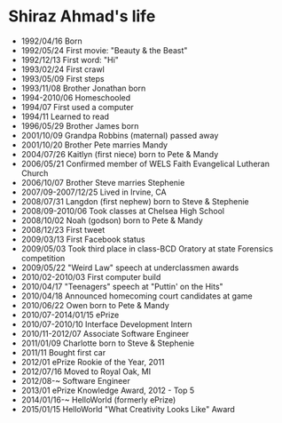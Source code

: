 Shiraz Ahmad's life
===============


- 1992/04/16 Born
- 1992/05/24 First movie: "Beauty & the Beast"
- 1992/12/13 First word: "Hi"
- 1993/02/24 First crawl
- 1993/05/09 First steps
- 1993/11/08 Brother Jonathan born
- 1994-2010/06 Homeschooled
- 1994/07 First used a computer
- 1994/11 Learned to read
- 1996/05/29 Brother James born
- 2001/10/09 Grandpa Robbins (maternal) passed away
- 2001/10/20 Brother Pete marries Mandy
- 2004/07/26 Kaitlyn (first niece) born to Pete & Mandy
- 2006/05/21 Confirmed member of WELS Faith Evangelical Lutheran Church
- 2006/10/07 Brother Steve marries Stephenie
- 2007/09-2007/12/25 Lived in Irvine, CA
- 2008/07/31 Langdon (first nephew) born to Steve & Stephenie
- 2008/09-2010/06 Took classes at Chelsea High School
- 2008/10/02 Noah (godson) born to Pete & Mandy
- 2008/12/23 First tweet
- 2009/03/13 First Facebook status
- 2009/05/03 Took third place in class-BCD Oratory at state Forensics competition
- 2009/05/22 "Weird Law" speech at underclassmen awards
- 2010/02-2010/03 First computer build
- 2010/04/17 "Teenagers" speech at "Puttin' on the Hits"
- 2010/04/18 Announced homecoming court candidates at game
- 2010/06/22 Owen born to Pete & Mandy
- 2010/07-2014/01/15 ePrize
- 2010/07-2010/10 Interface Development Intern
- 2010/11-2012/07 Associate Software Engineer
- 2011/01/09 Charlotte born to Steve & Stephenie
- 2011/11 Bought first car
- 2012/01 ePrize Rookie of the Year, 2011
- 2012/07/16 Moved to Royal Oak, MI
- 2012/08-~ Software Engineer
- 2013/01 ePrize Knowledge Award, 2012 - Top 5
- 2014/01/16-~ HelloWorld (formerly ePrize)
- 2015/01/15 HelloWorld "What Creativity Looks Like" Award
